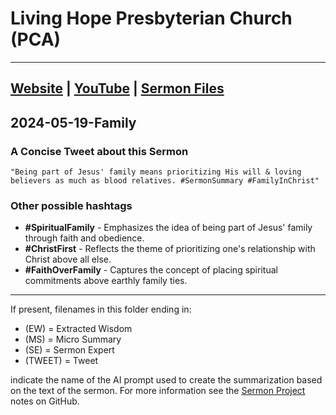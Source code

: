 # Living Hope Presbyterian Church (PCA)

___

## [Website](https://www.livinghopepresbyterian.org/) | [YouTube](https://www.youtube.com/@LivingHopePresbyterianChurch) | [Sermon Files](https://github.com/jobian-ai/LHP-Sermons/tree/main/sermons/2024/24-05-19)

## 2024-05-19-Family

### A Concise Tweet about this Sermon

```"Being part of Jesus' family means prioritizing His will & loving believers as much as blood relatives. #SermonSummary #FamilyInChrist"```

### Other possible hashtags

- **#SpiritualFamily** - Emphasizes the idea of being part of Jesus' family through faith and obedience.
- **#ChristFirst** - Reflects the theme of prioritizing one's relationship with Christ above all else.
- **#FaithOverFamily** - Captures the concept of placing spiritual commitments above earthly family ties.
___

If present, filenames in this folder ending in:

- (EW) = Extracted Wisdom
- (MS) = Micro Summary
- (SE) =  Sermon Expert
- (TWEET) = Tweet

indicate the name of the AI prompt used to create the summarization based on the text of the sermon.  For more information see the [Sermon Project](https://github.com/jobian-ai/LHP-Sermons/tree/main) notes on GitHub.